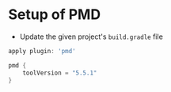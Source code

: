 
# Setup of PMD

* Update the given project's  `build.gradle` file

```groovy
apply plugin: 'pmd'

pmd {
	toolVersion = "5.5.1"
}

```